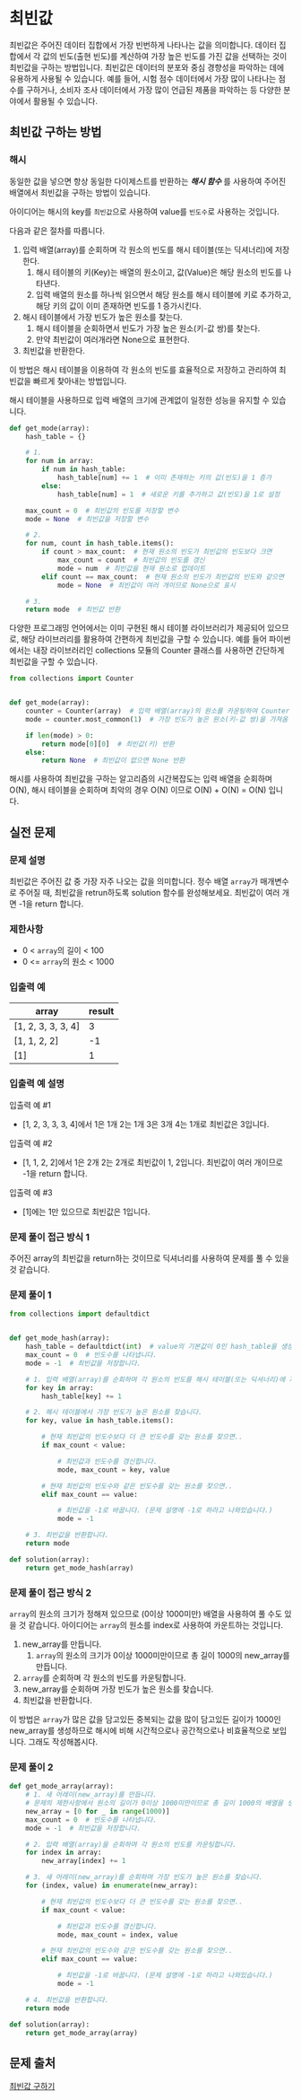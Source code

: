 # 최빈값

최빈값은 주어진 데이터 집합에서 가장 빈번하게 나타나는 값을 의미합니다.
데이터 집합에서 각 값의 빈도(출현 빈도)를 계산하여 가장 높은 빈도를 가진 값을 선택하는 것이 최빈값을 구하는 방법입니다.
최빈값은 데이터의 분포와 중심 경향성을 파악하는 데에 유용하게 사용될 수 있습니다.
예를 들어, 시험 점수 데이터에서 가장 많이 나타나는 점수를 구하거나, 소비자 조사 데이터에서 가장 많이 언급된 제품을 파악하는 등 다양한 분야에서 활용될 수 있습니다.

## 최빈값 구하는 방법

### 해시

동일한 값을 넣으면 항상 동일한 다이제스트를 반환하는 ***해시 함수*** 를 사용하여
주어진 배열에서 최빈값을 구하는 방법이 있습니다.

아이디어는 해시의 key를 `최빈값`으로 사용하여 value를 `빈도수`로 사용하는 것입니다.

다음과 같은 절차를 따릅니다.

1. 입력 배열(array)를 순회하며 각 원소의 빈도를 해시 테이블(또는 딕셔너리)에 저장한다.
    1. 해시 테이블의 키(Key)는 배열의 원소이고, 값(Value)은 해당 원소의 빈도를 나타낸다.
    2. 입력 배열의 원소를 하나씩 읽으면서 해당 원소를 해시 테이블에 키로 추가하고, 해당 키의 값이 이미 존재하면 빈도를 1 증가시킨다.
2. 해시 테이블에서 가장 빈도가 높은 원소를 찾는다.
    1. 해시 테이블을 순회하면서 빈도가 가장 높은 원소(키-값 쌍)를 찾는다.
    2. 만약 최빈값이 여러개라면 None으로 표현한다.
3. 최빈값을 반환한다.

이 방법은 해시 테이블을 이용하여 각 원소의 빈도를 효율적으로 저장하고 관리하여 최빈값을 빠르게 찾아내는 방법입니다.

해시 테이블을 사용하므로 입력 배열의 크기에 관계없이 일정한 성능을 유지할 수 있습니다.

```python
def get_mode(array):
    hash_table = {}

    # 1.
    for num in array:
        if num in hash_table:
            hash_table[num] += 1  # 이미 존재하는 키의 값(빈도)을 1 증가
        else:
            hash_table[num] = 1  # 새로운 키를 추가하고 값(빈도)을 1로 설정

    max_count = 0  # 최빈값의 빈도를 저장할 변수
    mode = None  # 최빈값을 저장할 변수

    # 2.
    for num, count in hash_table.items():
        if count > max_count:  # 현재 원소의 빈도가 최빈값의 빈도보다 크면
            max_count = count  # 최빈값의 빈도를 갱신
            mode = num  # 최빈값을 현재 원소로 업데이트
        elif count == max_count:  # 현재 원소의 빈도가 최빈값의 빈도와 같으면
            mode = None  # 최빈값이 여러 개이므로 None으로 표시

    # 3.
    return mode  # 최빈값 반환
```

다양한 프로그래밍 언어에서는 이미 구현된 해시 테이블 라이브러리가 제공되어 있으므로, 해당 라이브러리를 활용하여 간편하게 최빈값을 구할 수 있습니다.
예를 들어 파이썬에서는 내장 라이브러리인 collections 모듈의 Counter 클래스를 사용하면 간단하게 최빈값을 구할 수 있습니다.

```python
from collections import Counter


def get_mode(array):
    counter = Counter(array)  # 입력 배열(array)의 원소를 카운팅하여 Counter 객체 생성
    mode = counter.most_common(1)  # 가장 빈도가 높은 원소(키-값 쌍)을 가져옴

    if len(mode) > 0:
        return mode[0][0]  # 최빈값(키) 반환
    else:
        return None  # 최빈값이 없으면 None 반환
```

해시를 사용하여 최빈값을 구하는 알고리즘의 시간복잡도는 입력 배열을 순회하며 O(N),
해시 테이블을 순회하며 최악의 경우 O(N) 이므로 O(N) + O(N) = O(N) 입니다.

## 실전 문제

### 문제 설명

최빈값은 주어진 값 중 가장 자주 나오는 값을 의미합니다. 정수 배열 `array`가 매개변수로 주어질 때,
최빈값을 retrun하도록 solution 함수를 완성해보세요. 최빈값이 여러 개면 -1을 return 합니다.

### 제한사항

- 0 < `array`의 길이 < 100
- 0 <= `array`의 원소 < 1000

### 입출력 예

| array              | result |
|--------------------|--------|
| [1, 2, 3, 3, 3, 4] | 3      |
| [1, 1, 2, 2]       | -1     |
| [1] | 1      |

### 입출력 예 설명

입출력 예 #1

- [1, 2, 3, 3, 3, 4]에서 1은 1개 2는 1개 3은 3개 4는 1개로 최빈값은 3입니다.

입출력 예 #2

- [1, 1, 2, 2]에서 1은 2개 2는 2개로 최빈값이 1, 2입니다. 최빈값이 여러 개이므로 -1을 return 합니다.

입출력 예 #3

- [1]에는 1만 있으므로 최빈값은 1입니다.

### 문제 풀이 접근 방식 1

주어진 array의 최빈값을 return하는 것이므로 딕셔너리를 사용하여 문제를 풀 수 있을것 같습니다.

### 문제 풀이 1

```python
from collections import defaultdict


def get_mode_hash(array):
    hash_table = defaultdict(int)  # value의 기본값이 0인 hash_table을 생성합니다.
    max_count = 0  # 빈도수를 나타냅니다.
    mode = -1  # 최빈값을 저장합니다.

    # 1. 입력 배열(array)를 순회하며 각 원소의 빈도를 해시 테이블(또는 딕셔너리)에 저장합니다.
    for key in array:
        hash_table[key] += 1

    # 2. 해시 테이블에서 가장 빈도가 높은 원소를 찾습니다.
    for key, value in hash_table.items():

        # 현재 최빈값의 빈도수보다 더 큰 빈도수를 갖는 원소를 찾으면..
        if max_count < value:

            # 최빈값과 빈도수를 갱신합니다.
            mode, max_count = key, value

        # 현재 최빈값의 빈도수와 같은 빈도수를 갖는 원소를 찾으면..
        elif max_count == value:

            # 최빈값을 -1로 바꿉니다. (문제 설명에 -1로 하라고 나와있습니다.)
            mode = -1

    # 3. 최빈값을 반환합니다.
    return mode

def solution(array):
    return get_mode_hash(array)
```

### 문제 풀이 접근 방식 2

`array`의 원소의 크기가 정해져 있으므로 (0이상 1000미만) 배열을 사용하여 풀 수도 있을 것 같습니다.
아이디어는 `array`의 원소를 index로 사용하여 카운트하는 것입니다.

1. new_array를 만듭니다.
    1. `array`의 원소의 크기가 0이상 1000미만이므로 총 길이 1000의 new_array를 만듭니다.
2. `array`를 순회하며 각 원소의 빈도를 카운팅합니다.
3. new_array를 순회하며 가장 빈도가 높은 원소를 찾습니다.
4. 최빈값을 반환합니다.

이 방법은 `array`가 많은 값을 담고있든 중복되는 값을 많이 담고있든 길이가 1000인 new_array를 생성하므로
해시에 비해 시간적으로나 공간적으로나 비효율적으로 보입니다. 그래도 작성해봅시다.

### 문제 풀이 2

```python
def get_mode_array(array):
    # 1. 새 어레이(new_array)를 만듭니다.
    # 문제의 제한사항에서 원소의 길이가 0이상 1000미만이므로 총 길이 1000의 배열을 생성합니다.
    new_array = [0 for _ in range(1000)]
    max_count = 0  # 빈도수를 나타냅니다.
    mode = -1  # 최빈값을 저장합니다.

    # 2. 입력 배열(array)을 순회하며 각 원소의 빈도를 카운팅합니다.
    for index in array:
        new_array[index] += 1

    # 3. 새 어레이(new_array)를 순회하며 가장 빈도가 높은 원소를 찾습니다.
    for (index, value) in enumerate(new_array):

        # 현재 최빈값의 빈도수보다 더 큰 빈도수를 갖는 원소를 찾으면..
        if max_count < value:

            # 최빈값과 빈도수를 갱신합니다.
            mode, max_count = index, value

        # 현재 최빈값의 빈도수와 같은 빈도수를 갖는 원소를 찾으면..
        elif max_count == value:

            # 최빈값을 -1로 바꿉니다. (문제 설명에 -1로 하라고 나와있습니다.)
            mode = -1

    # 4. 최빈값을 반환합니다.
    return mode

def solution(array):
    return get_mode_array(array)
```

## 문제 출처

[최빈값 구하기](https://school.programmers.co.kr/learn/courses/30/lessons/120812)
